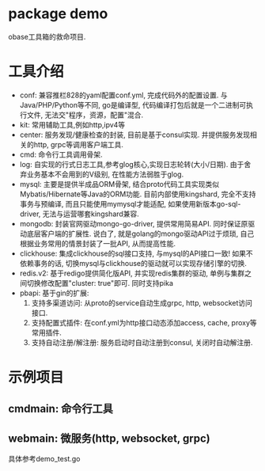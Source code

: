 # package demo

obase工具箱的救命项目.

# 工具介绍
- conf: 兼容推栏828的yaml配置conf.yml, 完成代码外的配置设置. 与Java/PHP/Python等不同, go是编译型, 代码编译打包后就是一个二进制可执行文件, 无法交"程序，资源，配置"混合.
- kit: 常用辅助工具,例如http,ipv4等
- center: 服务发现/健康检查的封装, 目前是基于consul实现. 并提供服务发现相关的http, grpc等调用客户端工具.
- cmd: 命令行工具调用骨架.
- log: 自实现的行式日志工具,参考glog核心,实现日志轮转(大小/日期). 由于舍弃业务基本不会用到的V级别, 在性能方法弱胜于glog.
- mysql: 主要是提供半成品ORM骨架, 结合proto代码工具实现类似Mybatis/Hibernate等Java的ORM功能. 目前内部使用kingshard, 完全不支持事务与预编译, 而且只能使用mymysql才能适配, 如果使用新版本go-sql-driver, 无法与运营哪套kingshard兼容.
- mongodb: 封装官网驱动mongo-go-driver, 提供常用简易API. 同时保证原驱动底层客户端的扩展性. 说白了, 就是golang的mongo驱动API过于烦琐, 自己根据业务常用的情景封装了一批API, 从而提高性能.
- clickhouse: 集成clickhouse的sql接口支持, 与mysql的API接口一致! 如果不依赖事务的话, 切换mysql与clickhouse的驱动就可以实现存储引擎的切换.
- redis.v2: 基于redigo提供简化版API, 并实现redis集群的驱动, 单例与集群之间切换修改配置"cluster: true"即可. 同时支持pika
- pbapi: 基于gin的扩展:
    1. 支持多渠道访问: 从proto的service自动生成grpc, http, websocket访问接口.
    2. 支持配置式插件: 在conf.yml为http接口动态添加access, cache, proxy等常用插件. 
    3. 支持自动注册/解注册: 服务启动时自动注册到consul, 关闭时自动解注册.

# 示例项目

## cmdmain: 命令行工具 

## webmain: 微服务(http, websocket, grpc)

具体参考demo_test.go